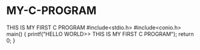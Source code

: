 # MY-C-PROGRAM
THIS IS MY FIRST C PROGRAM
#include<stdio.h>
#include<conio.h>
main()
{
  printf("HELLO WORLD>> THIS IS MY FIRST C PROGRAM");
  return 0;
}
